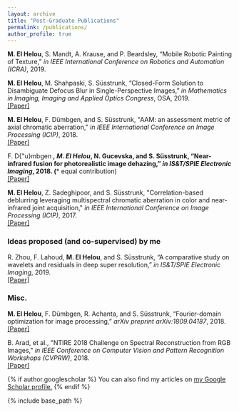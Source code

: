 ```yaml
---
layout: archive
title: "Post-Graduate Publications"
permalink: /publications/
author_profile: true
---
```


**M. El Helou**, S. Mandt, A. Krause, and P. Beardsley, “Mobile Robotic Painting of Texture,” *in IEEE International Conference on Robotics and Automation (ICRA)*, 2019.

**M. El Helou**, M. Shahpaski, S. Süsstrunk, “Closed-Form Solution to Disambiguate Defocus Blur in Single-Perspective Images,” *in Mathematics in Imaging, Imaging and Applied Optics Congress*, OSA, 2019.  
[[Paper]](https://infoscience.epfl.ch/record/264918)

**M. El Helou**, F. Dümbgen, and S. Süsstrunk, "AAM: an assessment metric of axial chromatic aberration," *in IEEE International Conference on Image Processing (ICIP)*, 2018.  
[[Paper]](https://infoscience.epfl.ch/record/255464)


F. D{\"u}mbgen *****, **M. El Helou***, N. Gucevska, and S. Süsstrunk, “Near-infrared fusion for photorealistic image dehazing,” *in IS\&T/SPIE Electronic Imaging*, 2018. (***** equal contribution)  
[[Paper]](https://infoscience.epfl.ch/record/253201)

**M. El Helou**, Z. Sadeghipoor, and S. Süsstrunk, "Correlation-based deblurring leveraging multispectral chromatic aberration in color and near-infrared joint acquisition," *in IEEE International Conference on Image Processing (ICIP)*, 2017.  
[[Paper]](https://infoscience.epfl.ch/record/231919)



### Ideas proposed (and co-supervised) by me
R. Zhou, F. Lahoud, **M. El Helou**, and S. Süsstrunk, “A comparative study on wavelets and residuals in deep super resolution,” *in IS\&T/SPIE Electronic Imaging*, 2019.  
[[Paper]](https://infoscience.epfl.ch/record/262784?ln=en)

### Misc.
**M. El Helou**, F. Dümbgen, R. Achanta, and S. Süsstrunk, “Fourier-domain optimization for image processing,” *arXiv preprint arXiv:1809.04187*, 2018.  
[[Paper]](https://arxiv.org/abs/1809.04187)

B. Arad, et al., "NTIRE 2018 Challenge on Spectral Reconstruction from RGB Images," *in IEEE Conference on Computer Vision and Pattern Recognition Workshops (CVPRW)*, 2018.  
[[Paper]](http://openaccess.thecvf.com/content_cvpr_2018_workshops/w13/html/Arad_NTIRE_2018_Challenge_CVPR_2018_paper.html)





{% if author.googlescholar %}
  You can also find my articles on <u><a href="{{author.googlescholar}}">my Google Scholar profile</a>.</u>
{% endif %}

{% include base_path %}

